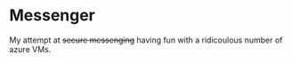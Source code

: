 Messenger
=========

My attempt at ~~secure messenging~~ having fun with a ridicoulous number of azure VMs.
